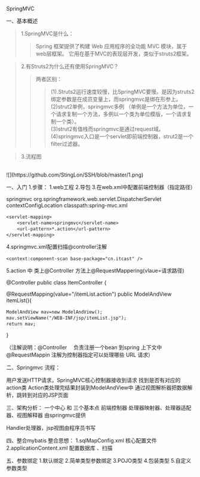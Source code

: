 SpringMVC 

一、基本概述
>1.SpringMVC是什么：
>>Spring 框架提供了构建 Web 应用程序的全功能 MVC 模块，属于web层框架。
>>它用在基于MVC的表现层开发，类似于struts2框架。


>2.有Struts2为什么还有使用SpringMVC？<br/>
>>两者区别：
>>>	(1).Struts2运行速度较慢，比SpringMVC要慢。是因为struts2绑定参数是在成员变量上，而springmvc是绑在形参上。
>>>	(2)strut2单例，springmvc多例     （单例是一个方法为单位，一个请求复制一个方法，多例以一个类为单位模版，一个请求复制一个类）。     
>>>	(3)strut2有值栈而springmvc是通过request域。
>>>	(4)springmvc入口是一个servlet即前端控制器，strut2是一个filter过滤器。


>3.流程图
<br/>
![](https://github.com/StingLon/SSH/blob/master/1.png)











一、入门
1.步骤：
1.web工程
2.导包
3.在web.xml中配置前端控制器（指定路径）

<servlet>
		<servlet-name>springmvc</servlet-name>		
		<servlet-class>org.springframework.web.servlet.DispatcherServlet</servlet-class>
	    <init-param>
			<param-name>contextConfigLocation</param-name>
			<param-value>classpath:spring-mvc.xml</param-value>
		</init-param>
	</servlet>
	
	
	<servlet-mapping>
		<servlet-name>springmvc</servlet-name>
		<url-pattern>*.action</url-pattern>
	</servlet-mapping>


4.springmvc.xml配置扫描@controller注解
<!-- 配置controller扫描包 -->
	<context:component-scan base-package="cn.itcast" />

5.action 中   类上@Controller  方法上@RequestMappering(vlaue=请求路径)

@Controller
public class ItemController {

@RequestMapping(value="/itemList.action")
public ModelAndView itemList(){
	
	ModelAndView mav=new ModelAndView();
	mav.setViewName("/WEB-INF/jsp/itemList.jsp");
	return mav;
}

（注解说明：@Controller     　负责注册一个bean 到spring 上下文中
           @RequestMappin    注解为控制器指定可以处理哪些 URL 请求）




二、Springmvc 流程：

用户发送HTTP请求，SpringMVC核心控制器接收到请求
找到是否有对应的action类
Action类处理完结果封装到ModelAndView中
通过视图解析器把数据解析，跳转到对应的JSP页面





三、架构分析：
一个中心      和        三个基本点
前端控制器             处理器映射器、处理器适配器、视图解释器   由springmvc提供

Handler处理器，jsp视图由程序员书写



四、整合mybatis
整合思想：
1.sqlMapConfig.xml  核心配置文件
2.applicationContent.xml  配置数据库  、扫描





五、参数绑定
1.默认绑定 
2.简单类型参数绑定
3.POJO类型
4.包装类型
5.自定义参数类型  






























